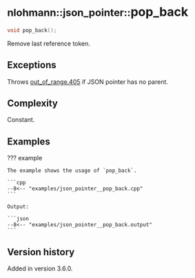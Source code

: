 # <small>nlohmann::json_pointer::</small>pop_back

```cpp
void pop_back();
```

Remove last reference token.

## Exceptions

Throws [out_of_range.405](../../home/exceptions.md#jsonexceptionout_of_range405) if JSON pointer has no parent.

## Complexity

Constant.

## Examples

??? example

    The example shows the usage of `pop_back`.
     
    ```cpp
    --8<-- "examples/json_pointer__pop_back.cpp"
    ```
    
    Output:
    
    ```json
    --8<-- "examples/json_pointer__pop_back.output"
    ```

## Version history

Added in version 3.6.0.
